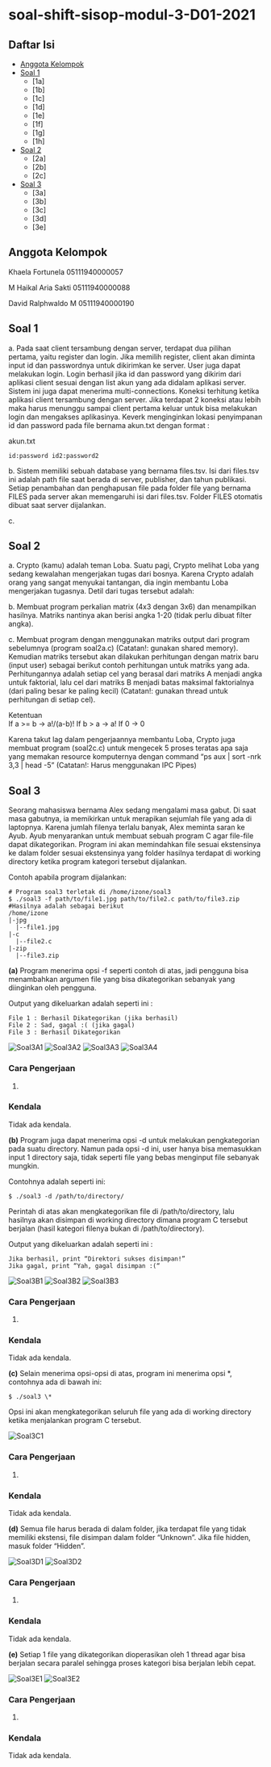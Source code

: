 # soal-shift-sisop-modul-3-D01-2021

##  Daftar Isi ##
   - [Anggota Kelompok](https://github.com/sakti4869/soal-shift-sisop-modul-3-D01-2021/blob/main/README.md#anggota-kelompok)
   - [Soal 1](https://github.com/sakti4869/soal-shift-sisop-modul-3-D01-2021/blob/main/README.md#soal-1)
      - [1a]
      - [1b]
      - [1c]
      - [1d]
      - [1e]
      - [1f]
      - [1g]
      - [1h]
   - [Soal 2](https://github.com/sakti4869/soal-shift-sisop-modul-3-D01-2021/blob/main/README.md#soal-2)
      - [2a]
      - [2b]
      - [2c]
   - [Soal 3](https://github.com/sakti4869/soal-shift-sisop-modul-3-D01-2021/blob/main/README.md#soal-3)
      - [3a]
      - [3b]
      - [3c]
      - [3d]
      - [3e]

## Anggota Kelompok ##

Khaela Fortunela 05111940000057

M Haikal Aria Sakti 05111940000088

David Ralphwaldo M 05111940000190

## Soal 1 ##
a. Pada saat client tersambung dengan server, terdapat dua pilihan pertama, yaitu register dan login. Jika memilih register, client akan diminta input id dan passwordnya untuk dikirimkan ke server. User juga dapat melakukan login. Login berhasil jika id dan password yang dikirim dari aplikasi client sesuai dengan list akun yang ada didalam aplikasi server. Sistem ini juga dapat menerima multi-connections. Koneksi terhitung ketika aplikasi client tersambung dengan server. Jika terdapat 2 koneksi atau lebih maka harus menunggu sampai client pertama keluar untuk bisa melakukan login dan mengakses aplikasinya. Keverk menginginkan lokasi penyimpanan id dan password pada file bernama akun.txt dengan format :

akun.txt

``id:password
  id2:password2
``

b. Sistem memiliki sebuah database yang bernama files.tsv. Isi dari files.tsv ini adalah path file saat berada di server, publisher, dan tahun publikasi. Setiap penambahan dan penghapusan file pada folder file yang bernama  FILES pada server akan memengaruhi isi dari files.tsv. Folder FILES otomatis dibuat saat server dijalankan.

c. 

## Soal 2 ##

a. Crypto (kamu) adalah teman Loba. Suatu pagi, Crypto melihat Loba yang sedang kewalahan mengerjakan tugas dari bosnya. Karena Crypto adalah orang yang sangat menyukai tantangan, dia ingin membantu Loba mengerjakan tugasnya. Detil dari tugas tersebut adalah:

b. Membuat program perkalian matrix (4x3 dengan 3x6) dan menampilkan hasilnya. Matriks nantinya akan berisi angka 1-20 (tidak perlu dibuat filter angka).

c. Membuat program dengan menggunakan matriks output dari program sebelumnya (program soal2a.c) (Catatan!: gunakan shared memory). Kemudian matriks tersebut akan dilakukan perhitungan dengan matrix baru (input user) sebagai berikut contoh perhitungan untuk matriks yang ada. Perhitungannya adalah setiap cel yang berasal dari matriks A menjadi angka untuk faktorial, lalu cel dari matriks B menjadi batas maksimal faktorialnya (dari paling besar ke paling kecil) (Catatan!: gunakan thread untuk perhitungan di setiap cel). 

Ketentuan		
If a >= b  -> a!/(a-b)!
If b > a -> a!
If 0 -> 0

Karena takut lag dalam pengerjaannya membantu Loba, Crypto juga membuat program (soal2c.c) untuk mengecek 5 proses teratas apa saja yang memakan resource komputernya dengan command “ps aux | sort -nrk 3,3 | head -5” (Catatan!: Harus menggunakan IPC Pipes)

## Soal 3 ##

Seorang mahasiswa bernama Alex sedang mengalami masa gabut. Di saat masa gabutnya, ia memikirkan untuk merapikan sejumlah file yang ada di laptopnya. Karena jumlah filenya terlalu banyak, Alex meminta saran ke Ayub. Ayub menyarankan untuk membuat sebuah program C agar file-file dapat dikategorikan. Program ini akan memindahkan file sesuai ekstensinya ke dalam folder sesuai ekstensinya yang folder hasilnya terdapat di working directory ketika program kategori tersebut dijalankan.

Contoh apabila program dijalankan:

```
# Program soal3 terletak di /home/izone/soal3
$ ./soal3 -f path/to/file1.jpg path/to/file2.c path/to/file3.zip
#Hasilnya adalah sebagai berikut
/home/izone
|-jpg
  |--file1.jpg
|-c
  |--file2.c
|-zip
  |--file3.zip
```

**(a)** Program menerima opsi -f seperti contoh di atas, jadi pengguna bisa menambahkan argumen file yang bisa dikategorikan sebanyak yang diinginkan oleh pengguna.

Output yang dikeluarkan adalah seperti ini :

```
File 1 : Berhasil Dikategorikan (jika berhasil)
File 2 : Sad, gagal :( (jika gagal)
File 3 : Berhasil Dikategorikan
```

![Soal3A1](https://i.postimg.cc/MGRMrWKV/1.png)
![Soal3A2](https://i.postimg.cc/vTSZZjZG/a0.png)
![Soal3A3](https://i.postimg.cc/XqZ0Qvn0/a1.png)
![Soal3A4](https://i.postimg.cc/QtT2TymX/a2.png)

### Cara Pengerjaan ###

1. 

### Kendala ###

Tidak ada kendala.

**(b)** Program juga dapat menerima opsi -d untuk melakukan pengkategorian pada suatu directory. Namun pada opsi -d ini, user hanya bisa memasukkan input 1 directory saja, tidak seperti file yang bebas menginput file sebanyak mungkin.

Contohnya adalah seperti ini:

```
$ ./soal3 -d /path/to/directory/
```

Perintah di atas akan mengkategorikan file di /path/to/directory, lalu hasilnya akan disimpan di working directory dimana program C tersebut berjalan (hasil kategori filenya bukan di /path/to/directory).

Output yang dikeluarkan adalah seperti ini :

```
Jika berhasil, print “Direktori sukses disimpan!”
Jika gagal, print “Yah, gagal disimpan :(“
```

![Soal3B1](https://i.postimg.cc/mgZhyQ0x/2.png)
![Soal3B2](https://i.postimg.cc/TY3XkCYc/b0.png)
![Soal3B3](https://i.postimg.cc/fygqq7BH/b1.png)

### Cara Pengerjaan ###

1.

### Kendala ###

Tidak ada kendala.

**(c)** Selain menerima opsi-opsi di atas, program ini menerima opsi \*, contohnya ada di bawah ini:

```
$ ./soal3 \*
```

Opsi ini akan mengkategorikan seluruh file yang ada di working directory ketika
menjalankan program C tersebut.

![Soal3C1](https://i.postimg.cc/mgZhyQ0x/2.png)

### Cara Pengerjaan ###

1.

### Kendala ###

Tidak ada kendala.

**(d)** Semua file harus berada di dalam folder, jika terdapat file yang tidak memiliki ekstensi, file disimpan dalam folder “Unknown”. Jika file hidden, masuk folder “Hidden”.

![Soal3D1](https://i.postimg.cc/vTSZZjZG/a0.png)
![Soal3D2](https://i.postimg.cc/LXxxhBKH/hidden.png)

### Cara Pengerjaan ###

1.

### Kendala ###

Tidak ada kendala.

**(e)** Setiap 1 file yang dikategorikan dioperasikan oleh 1 thread agar bisa berjalan secara paralel sehingga proses kategori bisa berjalan lebih cepat.

![Soal3E1](https://i.postimg.cc/g2bHzBXV/pakethread1.png)
![Soal3E2](https://i.postimg.cc/fygqq7BH/b1.png)

### Cara Pengerjaan ###

1.

### Kendala ###

Tidak ada kendala.
